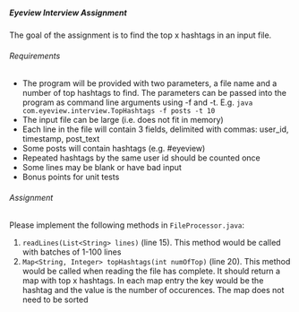 ##### Eyeview Interview Assignment


The goal of the assignment is to find the top x hashtags in an input file.

###### Requirements
* The program will be provided with two parameters, a file name and a number of top hashtags to find. The parameters can be passed into the program as command line arguments using -f and -t. E.g. `java com.eyeview.interview.TopHashtags -f posts -t 10`
* The input file can be large (i.e. does not fit in memory)
* Each line in the file will contain 3 fields, delimited with commas: user_id, timestamp, post_text
* Some posts will contain hashtags (e.g. #eyeview)
* Repeated hashtags by the same user id should be counted once
* Some lines may be blank or have bad input 
* Bonus points for unit tests

###### Assignment
Please implement the following methods in `FileProcessor.java`:

1. `readLines(List<String> lines)` (line 15). This method would be called with batches of 1-100 lines
2. `Map<String, Integer> topHashtags(int numOfTop)` (line 20). This method would be called when reading the file has complete. It should return a map with top x hashtags. In each map entry the key would be the hashtag and the value is the number of occurences. The map does not need to be sorted
